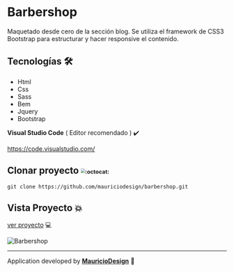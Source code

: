 # Barbershop

Maquetado desde cero de la sección blog. Se utiliza el framework de CSS3 Bootstrap para estructurar y hacer responsive el contenido.

## Tecnologías​ :hammer_and_wrench:

- Html
- Css
- Sass
- Bem
- Jquery
- Bootstrap

**Visual Studio Code** ( Editor recomendado ) ✔️

https://code.visualstudio.com/



## Clonar proyecto <img src="https://github.githubassets.com/images/icons/emoji/octocat.png" alt=":octocat:" style="zoom: 60%;" />

```
git clone https://github.com/mauriciodesign/barbershop.git
```



## Vista Proyecto 💥

[ver proyecto](https://mauriciodesign.github.io/barbershop/) :computer:

![Barbershop](https://user-images.githubusercontent.com/47857535/86501874-2b126e80-bd6b-11ea-865b-93ae30661ac5.png)

------

Application developed by [**MauricioDesign**](https://github.com/mauriciodesign) 🤘​